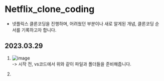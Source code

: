 # Netflix_clone_coding
* 넷플릭스 클론코딩을 진행하며, 어려웠던 부분이나 새로 알게된 개념, 클론코딩 순서를 기록하고자 합니다. <br>

## 2023.03.29
1. ![image](https://user-images.githubusercontent.com/70849122/228541873-b020aaf7-e512-4caa-8e4c-8199b7383492.png) <br>
-> 시작 전, vs코드에서 위와 같이 파일과 폴더들을 준비해줍니다.

2. 
